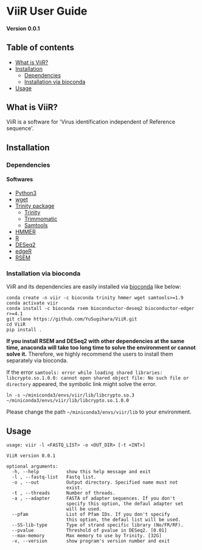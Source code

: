 # ViiR User Guide
#### Version 0.0.1

## Table of contents
- [What is ViiR?](#What-is-ViiR)
- [Installation](#Installation)
  + [Dependencies](#Dependencies)
  + [Installation via bioconda](#Installation-via-bioconda)
- [Usage](#Usage)


## What is ViiR?

ViiR is a software for 'Virus identification independent of Reference sequence'.

## Installation
### Dependencies
#### Softwares
- [Python3](https://www.python.org/downloads/)
- [wget](https://www.gnu.org/software/wget/)
- [Trinity package](https://github.com/trinityrnaseq/trinityrnaseq)
  + [Trinity](https://github.com/trinityrnaseq/trinityrnaseq)
  + [Trimmomatic](http://www.usadellab.org/cms/?page=trimmomatic)
  + [Samtools](http://www.htslib.org/doc/samtools.html)
- [HMMER](http://hmmer.org/)
- [R](https://www.r-project.org/)
- [DESeq2](https://bioconductor.org/packages/3.14/bioc/vignettes/DESeq2/inst/doc/DESeq2.html)
- [edgeR](https://bioconductor.org/packages/release/bioc/html/edgeR.html)
- [RSEM](https://deweylab.github.io/RSEM/)


### Installation via bioconda
ViiR and its dependencies are easily installed via [bioconda](https://bioconda.github.io/index.html) like below:

```
conda create -n viir -c bioconda trinity hmmer wget samtools>=1.9
conda activate viir
conda install -c bioconda rsem bioconductor-deseq2 bioconductor-edger r>=4.1
git clone https://github.com/YuSugihara/ViiR.git
cd ViiR
pip install . 
```

**If you install RSEM and DESeq2 with other dependencies at the same time, anaconda will take too long time to solve the environment or cannot solve it.** Therefore, we highly recommend the users to install them separately via bioconda.


If the error ```samtools: error while loading shared libraries: libcrypto.so.1.0.0: cannot open shared object file: No such file or directory``` appeared, the symbolic link might solve the error. 

```
ln -s ~/miniconda3/envs/viir/lib/libcrypto.so.3 ~/miniconda3/envs/viir/lib/libcrypto.so.1.0.0
```

Please change the path ```~/miniconda3/envs/viir/lib``` to your environment.



## Usage

```
usage: viir -l <FASTQ_LIST> -o <OUT_DIR> [-t <INT>]

ViiR version 0.0.1

optional arguments:
  -h, --help          show this help message and exit
  -l , --fastq-list   Fastq list.
  -o , --out          Output directory. Specified name must not
                      exist.
  -t , --threads      Number of threads.
  -a , --adapter      FASTA of adapter sequences. If you don't
                      specify this option, the defaul adapter set
                      will be used.
  --pfam              List of Pfam IDs. If you don't specify
                      this option, the defaul list will be used.
  --SS-lib-type       Type of strand specific library (No/FR/RF).
  --pvalue            Threshold of pvalue in DESeq2. [0.01]
  --max-memory        Max memory to use by Trinity. [32G]
  -v, --version       show program's version number and exit
```

